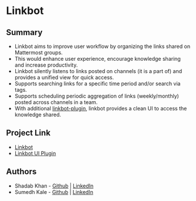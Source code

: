 # Linkbot

## Summary

* Linkbot aims to improve user workflow by organizing the links shared on Mattermost groups.
* This would enhance user experience, encourage knowledge sharing and increase productivity. 
* Linkbot silently listens to links posted on channels (it is a part of) and provides a unified view for quick access.
* Supports searching links for a specific time period and/or search via tags.
* Supports scheduling periodic aggregation of links (weekly/monthly) posted across channels in a team. 
* With additional [linkbot-plugin](https://github.com/shadabk96/mattermost-linkbot-plugin), linkbot provides a clean UI to access the knowledge shared. 

## Project Link

* [Linkbot](https://github.com/shadabk96/linkbot)
* [Linkbot UI Plugin](https://github.com/shadabk96/mattermost-linkbot-plugin)

## Authors

* Shadab Khan - [Github](https://github.com/shadabk96) | [LinkedIn](https://www.linkedin.com/in/shadabk96/)
* Sumedh Kale - [Github](https://github.com/sumedhkale) | [LinkedIn](https://www.linkedin.com/in/sumedh-kale/)
